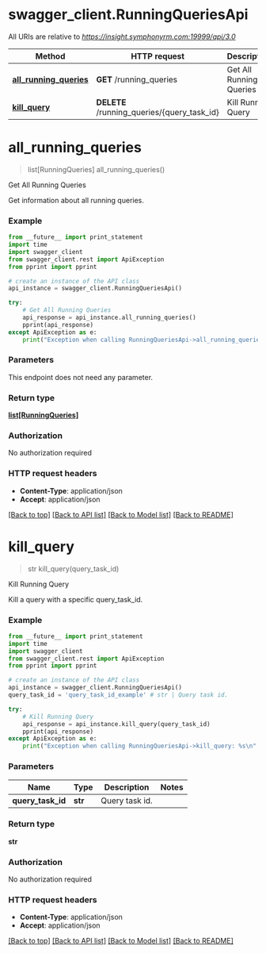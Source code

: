 # swagger_client.RunningQueriesApi

All URIs are relative to *https://insight.symphonyrm.com:19999/api/3.0*

Method | HTTP request | Description
------------- | ------------- | -------------
[**all_running_queries**](RunningQueriesApi.md#all_running_queries) | **GET** /running_queries | Get All Running Queries
[**kill_query**](RunningQueriesApi.md#kill_query) | **DELETE** /running_queries/{query_task_id} | Kill Running Query


# **all_running_queries**
> list[RunningQueries] all_running_queries()

Get All Running Queries

Get information about all running queries. 

### Example 
```python
from __future__ import print_statement
import time
import swagger_client
from swagger_client.rest import ApiException
from pprint import pprint

# create an instance of the API class
api_instance = swagger_client.RunningQueriesApi()

try: 
    # Get All Running Queries
    api_response = api_instance.all_running_queries()
    pprint(api_response)
except ApiException as e:
    print("Exception when calling RunningQueriesApi->all_running_queries: %s\n" % e)
```

### Parameters
This endpoint does not need any parameter.

### Return type

[**list[RunningQueries]**](RunningQueries.md)

### Authorization

No authorization required

### HTTP request headers

 - **Content-Type**: application/json
 - **Accept**: application/json

[[Back to top]](#) [[Back to API list]](../README.md#documentation-for-api-endpoints) [[Back to Model list]](../README.md#documentation-for-models) [[Back to README]](../README.md)

# **kill_query**
> str kill_query(query_task_id)

Kill Running Query

Kill a query with a specific query_task_id. 

### Example 
```python
from __future__ import print_statement
import time
import swagger_client
from swagger_client.rest import ApiException
from pprint import pprint

# create an instance of the API class
api_instance = swagger_client.RunningQueriesApi()
query_task_id = 'query_task_id_example' # str | Query task id.

try: 
    # Kill Running Query
    api_response = api_instance.kill_query(query_task_id)
    pprint(api_response)
except ApiException as e:
    print("Exception when calling RunningQueriesApi->kill_query: %s\n" % e)
```

### Parameters

Name | Type | Description  | Notes
------------- | ------------- | ------------- | -------------
 **query_task_id** | **str**| Query task id. | 

### Return type

**str**

### Authorization

No authorization required

### HTTP request headers

 - **Content-Type**: application/json
 - **Accept**: application/json

[[Back to top]](#) [[Back to API list]](../README.md#documentation-for-api-endpoints) [[Back to Model list]](../README.md#documentation-for-models) [[Back to README]](../README.md)


